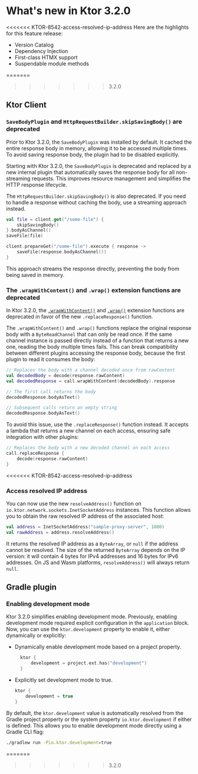 <show-structure for="chapter,procedure" depth="2"/>

# What's new in Ktor 3.2.0

<<<<<<< KTOR-8542-access-resolved-ip-address
Here are the highlights for this feature release:

* Version Catalog
* Dependency Injection
* First-class HTMX support
* Suspendable module methods

=======
>>>>>>> 3.2.0
## Ktor Client

### `SaveBodyPlugin` and `HttpRequestBuilder.skipSavingBody()` are deprecated

Prior to Ktor 3.2.0, the `SaveBodyPlugin` was installed by default. It cached the entire response body in memory,
allowing it to be accessed multiple times. To avoid saving response body, the plugin had to be disabled explicitly.

Starting with Ktor 3.2.0, the `SaveBodyPlugin` is deprecated and replaced by a new internal plugin that automatically saves
the response body for all non-streaming requests. This improves resource management and simplifies the HTTP response
lifecycle.

The `HttpRequestBuilder.skipSavingBody()` is also deprecated. If you need to handle a response
without caching the body, use a streaming approach instead.

<compare first-title="Before" second-title="After">

```kotlin
val file = client.get("/some-file") {
    skipSavingBody()
}.bodyAsChannel()
saveFile(file)
```
```kotlin
client.prepareGet("/some-file").execute { response ->
    saveFile(response.bodyAsChannel())
}
```

</compare>

This approach streams the response directly, preventing the body from being saved in memory.

### The `.wrapWithContent()` and `.wrap()` extension functions are deprecated

In Ktor 3.2.0, the [`.wrapWithContent()`](https://api.ktor.io/ktor-client/ktor-client-core/io.ktor.client.plugins.observer/wrap-with-content.html) and [`.wrap()`](https://api.ktor.io/ktor-client/ktor-client-core/io.ktor.client.plugins.observer/wrap.html) extension functions
are deprecated in favor of the new `.replaceResponse()` function.

The `.wrapWithContent()` and `.wrap()` functions replace the original response body with a `ByteReadChannel` that can only be read once.
If the same channel instance is passed directly instead of a function that returns a new one, reading the body multiple times fails.
This can break compatibility between different plugins accessing the response body, because the first plugin to read it consumes the body:

```kotlin
// Replaces the body with a channel decoded once from rawContent
val decodedBody = decode(response.rawContent)
val decodedResponse = call.wrapWithContent(decodedBody).response

// The first call returns the body
decodedResponse.bodyAsText()

// Subsequent calls return an empty string
decodedResponse.bodyAsText() 
```

To avoid this issue, use the `.replaceResponse()` function instead.
It accepts a lambda that returns a new channel on each access, ensuring safe integration with other plugins:

```kotlin
// Replaces the body with a new decoded channel on each access
call.replaceResponse {
    decode(response.rawContent)
}
```
<<<<<<< KTOR-8542-access-resolved-ip-address

### Access resolved IP address

You can now use the new `resolveAddress()` function on `io.ktor.network.sockets.InetSocketAddress` instances.
This function allows you to obtain the raw resolved IP address of the associated host:

```kotlin
val address = InetSocketAddress("sample-proxy-server", 1080)
val rawAddress = address.resolveAddress()
```

It returns the resolved IP address as a `ByteArray`, or `null` if the address cannot be resolved.
The size of the returned `ByteArray` depends on the IP version: it will contain 4 bytes for IPv4 addresses and 
16 bytes for IPv6 addresses.
On JS and Wasm platforms, `resolveAddress()` will always return `null`.

## Gradle plugin

### Enabling development mode

Ktor 3.2.0 simplifies enabling development mode. Previously, enabling development mode required explicit 
configuration in the `application` block. Now, you can use the `ktor.development` property to enable it,
either dynamically or explicitly:

* Dynamically enable development mode based on a project property.
  ```kotlin
    ktor {
        development = project.ext.has("development")
    }
  ```
* Explicitly set development mode to true.

    ```kotlin
    ktor {
        development = true
    }
    ```

By default, the `ktor.development` value is automatically resolved from the Gradle project property or 
the system property `io.ktor.development` if either is defined. This allows you to enable development mode
directly using a Gradle CLI flag:

```bash
./gradlew run -Pio.ktor.development=true
```
=======
>>>>>>> 3.2.0
